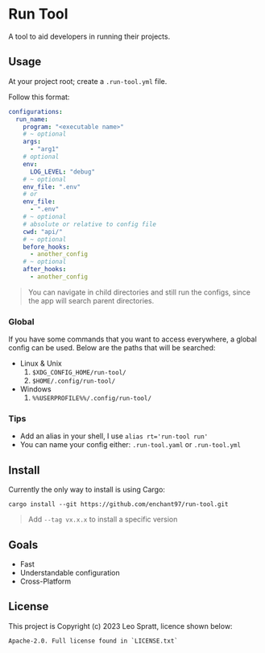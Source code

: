 # Run Tool
A tool to aid developers in running their projects.


## Usage
At your project root; create a `.run-tool.yml` file.

Follow this format:

```yaml
configurations:
  run_name:
    program: "<executable name>"
    # ~ optional
    args:
      - "arg1"
    # optional
    env:
      LOG_LEVEL: "debug"
    # ~ optional
    env_file: ".env"
    # or
    env_file:
      - ".env"
    # ~ optional
    # absolute or relative to config file
    cwd: "api/"
    # ~ optional
    before_hooks:
      - another_config
    # ~ optional
    after_hooks:
      - another_config
```

> You can navigate in child directories and still run the configs, since the app will search parent directories.

### Global
If you have some commands that you want to access everywhere, a global config can be used. Below are the paths that will be searched:

- Linux & Unix
    1. `$XDG_CONFIG_HOME/run-tool/`
    2. `$HOME/.config/run-tool/`
- Windows
    1. `%%USERPROFILE%%/.config/run-tool/`

### Tips
- Add an alias in your shell, I use `alias rt='run-tool run'`
- You can name your config either: `.run-tool.yaml` or `.run-tool.yml`


## Install
Currently the only way to install is using Cargo:

```
cargo install --git https://github.com/enchant97/run-tool.git
```

> Add `--tag vx.x.x` to install a specific version


## Goals
- Fast
- Understandable configuration
- Cross-Platform


## License
This project is Copyright (c) 2023 Leo Spratt, licence shown below:

    Apache-2.0. Full license found in `LICENSE.txt`
